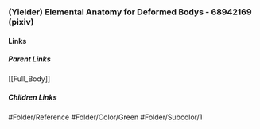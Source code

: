 ### (Yielder) Elemental Anatomy for Deformed Bodys - 68942169 (pixiv)
#### Links
##### Parent Links
[[Full_Body]]
##### Children Links
#Folder/Reference
#Folder/Color/Green
#Folder/Subcolor/1
